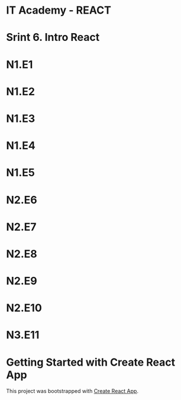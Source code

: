 # IT Academy - REACT
# Srint 6. Intro React
#
# N1.E1 
#
# N1.E2 
#
# N1.E3
#
# N1.E4
#
# N1.E5
#
# N2.E6
#
# N2.E7
#
# N2.E8
#
# N2.E9
#
# N2.E10
#
# N3.E11
#


<!-- echo "# ITAcademy-REACT-Sprint7" >> README.md
git init
git add README.md
echo "# ITAcademy-REACT-Sprint7" >> README.md
git init
git add README.md
git commit -m "first commit"
git branch -M main
git remote add origin https://github.com/raddive/ITAcademy-REACT-Sprint7.git
git push -u origin main
git branch -M main
git remote add origin https://github.com/raddive/ITAcademy-REACT-Sprint7.git
git push -u origin main
 -->
# Getting Started with Create React App

This project was bootstrapped with [Create React App](https://github.com/facebook/create-react-app).

